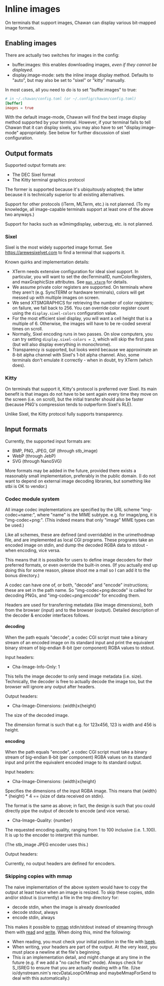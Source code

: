 <!-- MANON
% cha-image(7) | Image support in Chawan
MANOFF -->

# Inline images

On terminals that support images, Chawan can display various bit-mapped
image formats.

## Enabling images

There are actually two switches for images in the config:

* buffer.images: this enables downloading images, *even if they cannot
  be displayed*.
* display.image-mode: sets the inline image display method. Defaults to
  "auto", but may also be set to "sixel" or "kitty" manually.

In most cases, all you need to do is to set "buffer.images" to true:

```toml
# in ~/.chawan/config.toml (or ~/.config/chawan/config.toml)
[buffer]
images = true
```

With the default image-mode, Chawan will find the best image display
method supported by your terminal. However, if your terminal fails
to tell Chawan that it can display sixels, you may also have to set
"display.image-mode" appropriately.  See below for further discussion of
sixel configuration.

## Output formats

Supported output formats are:

* The DEC Sixel format
* The Kitty terminal graphics protocol

The former is supported because it's ubiquitously adopted; the latter
because it is technically superior to all existing alternatives.

Support for other protocols (iTerm, MLTerm, etc.) is not planned. (To my
knowledge, all image-capable terminals support at least one of the
above two anyways.)

Support for hacks such as w3mimgdisplay, ueberzug, etc. is not planned.

### Sixel

Sixel is the most widely supported image format. See <https://arewesixelyet.com>
to find a terminal that supports it.

Known quirks and implementation details:

* XTerm needs extensive configuration for ideal sixel support. In
  particular, you will want to set the decTerminalID, numColorRegisters,
  and maxGraphicSize attributes. See [`man xterm`](man:xterm(1)) for details.
* We assume private color registers are supported. On terminals where
  they aren't (e.g. SyncTERM or hardware terminals), colors will get
  messed up with multiple images on screen.
* We send XTSMGRAPHICS for retrieving the number of color registers;
  on failure, we fall back to 256. You can override color register count
  using the `display.sixel-colors` configuration value.
* For the most efficient sixel display, you will want a cell height
  that is a multiple of 6. Otherwise, the images will have to be re-coded
  several times on scroll.
* Normally, Sixel encoding runs in two passes. On slow computers, you
  can try setting `display.sixel-colors = 2`, which will skip the first
  pass (but will also display everything in monochrome).
* Transparency *is* supported, but looks weird because we approximate an
  8-bit alpha channel with Sixel's 1-bit alpha channel. Also, some
  terminals don't emulate it correctly - when in doubt, try XTerm (which
  does).

### Kitty

On terminals that support it, Kitty's protocol is preferred over
Sixel. Its main benefit is that images do not have to be sent again
every time they move on the screen (i.e. on scroll), but the initial
transfer should also be faster (because PNG's compression tends to
outperform Sixel's RLE).

Unlike Sixel, the Kitty protocol fully supports transparency.

## Input formats

Currently, the supported input formats are:

* BMP, PNG, JPEG, GIF (through stb_image)
* WebP (through JebP)
* SVG (through NanoSVG)

More formats may be added in the future, provided there exists a
reasonably small implementation, preferably in the public domain. (I do
not want to depend on external image decoding libraries, but something
like stbi is OK to vendor.)

### Codec module system

All image codec implementations are specified by the URL scheme
"img-codec+name:", where "name" is the MIME subtype. e.g. for image/png,
it is "img-codec+png:". (This indeed means that only "image" MIME types
can be used.)

Like all schemes, these are defined (and overridable) in the
urimethodmap file, and are implemented as local CGI programs. These
programs take an encoded image on stdin, and dump the decoded RGBA data
to stdout - when encoding, vice versa.

This means that it is possible for users to define image decoders for
their preferred formats, or even override the built-in ones. (If you
actually end up doing this for some reason, please shoot me a mail so I
can add it to the bonus directory.)

A codec can have one of, or both, "decode" and "encode" instructions;
these are set in the path name. So "img-codec+png:decode" is called for
decoding PNGs, and "img-codec+png:encode" for encoding them.

Headers are used for transferring metadata (like image dimensions), both
from the browser (input) and to the browser (output). Detailed
description of the decoder & encoder interfaces follows.

#### decoding

When the path equals "decode", a codec CGI script must take a binary
stream of an encoded image on its standard input and print the
equivalent binary stream of big-endian 8-bit (per component) RGBA values
to stdout.

Input headers:

* Cha-Image-Info-Only: 1

This tells the image decoder to only send image metadata (i.e. size).
Technically, the decoder is free to actually decode the image too, but
the browser will ignore any output after headers.

Output headers:

* Cha-Image-Dimensions: {width}x{height}

The size of the decoded image.

The dimension format is such that e.g. for 123x456, 123 is width and 456
is height.

#### encoding

When the path equals "encode", a codec CGI script must take a binary
stream of big-endian 8-bit (per component) RGBA values on its standard
input and print the equivalent encoded image to its standard output.

Input headers:

* Cha-Image-Dimensions: {width}x{height}

Specifies the dimensions of the input RGBA image. This means that
{width} * {height} * 4 == {size of data received on stdin}.

The format is the same as above; in fact, the design is such that you
could directly pipe the output of decode to encode (and vice versa).

* Cha-Image-Quality: {number}

The requested encoding quality, ranging from 1 to 100 inclusive
(i.e. 1..100). It is up to the encoder to interpret this number.

(The stb_image JPEG encoder uses this.)

Output headers:

Currently, no output headers are defined for encoders.

### Skipping copies with mmap

The naive implementation of the above system would have to copy the
output at least twice when an image is resized. To skip these copies,
stdin and/or stdout is (currently) a file in the tmp directory for:

* decode stdin, when the image is already downloaded
* decode stdout, always
* encode stdin, always

This makes it possible to [mmap](man:mmap(3)) stdin/stdout
instead of streaming through them with [read](man:read(3)) and
[write](man:write(3)). When doing this, mind the following:

* When reading, you must check your initial position in the file with
  [lseek](man:lseek(3)).
* When writing, your headers are part of the output. At the very least,
  you must place a newline at the file's beginning.
* This *is* an implementation detail, and might change at any time in
  the future (e.g. if we add a "no cache files" mode). Always check
  for S_ISREG to ensure that you are actually dealing with a file.
  (Use io/dynstream.nim's recvDataLoopOrMmap and maybeMmapForSend
  to deal with this automatically.)

<!-- MANON

## See also

**cha**(1)
MANOFF -->
